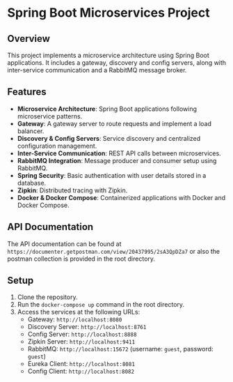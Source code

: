 # Spring Boot Microservices Project

## Overview

This project implements a microservice architecture using Spring Boot applications. It includes a gateway, discovery and config servers, along with inter-service communication and a RabbitMQ message broker.

## Features

- **Microservice Architecture**: Spring Boot applications following microservice patterns.
- **Gateway**: A gateway server to route requests and implement a load balancer.
- **Discovery & Config Servers**: Service discovery and centralized configuration management.
- **Inter-Service Communication**: REST API calls between microservices.
- **RabbitMQ Integration**: Message producer and consumer setup using RabbitMQ.
- **Spring Security**: Basic authentication with user details stored in a database.
- **Zipkin**: Distributed tracing with Zipkin.
- **Docker & Docker Compose**: Containerized applications with Docker and Docker Compose.

## API Documentation

The API documentation can be found at `https://documenter.getpostman.com/view/20437995/2sA3QpDZa7` or also the postman collection is provided in the root directory.

## Setup

1. Clone the repository.
2. Run the `docker-compose up` command in the root directory.
3. Access the services at the following URLs:
   - Gateway: `http://localhost:8080`
   - Discovery Server: `http://localhost:8761`
   - Config Server: `http://localhost:8888`
   - Zipkin Server: `http://localhost:9411`
   - RabbitMQ: `http://localhost:15672` (username: `guest`, password: `guest`)
   - Eureka Client: `http://localhost:8081`
   - Config Client: `http://localhost:8082`
